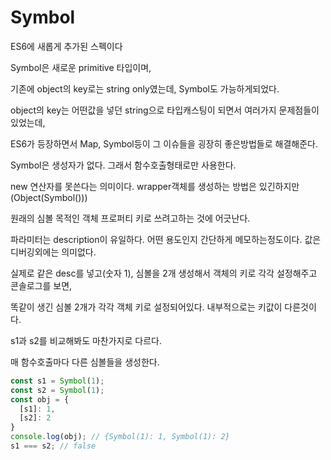 # Symbol

ES6에 새롭게 추가된 스펙이다

Symbol은 새로운 primitive 타입이며,

기존에 object의 key로는 string only였는데, Symbol도 가능하게되었다.

object의 key는 어떤값을 넣던 string으로 타입캐스팅이 되면서 여러가지 문제점들이 있었는데,

ES6가 등장하면서 Map, Symbol등이 그 이슈들을 굉장히 좋은방법들로 해결해준다.

Symbol은 생성자가 없다. 그래서 함수호출형태로만 사용한다.

new 연산자를 못쓴다는 의미이다. wrapper객체를 생성하는 방법은 있긴하지만(Object(Symbol()))

원래의 심볼 목적인 객체 프로퍼티 키로 쓰려고하는 것에 어긋난다.

파라미터는 description이 유일하다. 어떤 용도인지 간단하게 메모하는정도이다. 값은 디버깅외에는 의미없다.

실제로 같은 desc를 넣고(숫자 1), 심볼을 2개 생성해서 객체의 키로 각각 설정해주고 콘솔로그를 보면,

똑같이 생긴 심볼 2개가 각각 객체 키로 설정되어있다. 내부적으로는 키값이 다른것이다.

s1과 s2를 비교해봐도 마찬가지로 다르다.

매 함수호출마다 다른 심볼들을 생성한다.

```js
const s1 = Symbol(1);
const s2 = Symbol(1);
const obj = {
  [s1]: 1,
  [s2]: 2
}
console.log(obj); // {Symbol(1): 1, Symbol(1): 2}
s1 === s2; // false
```